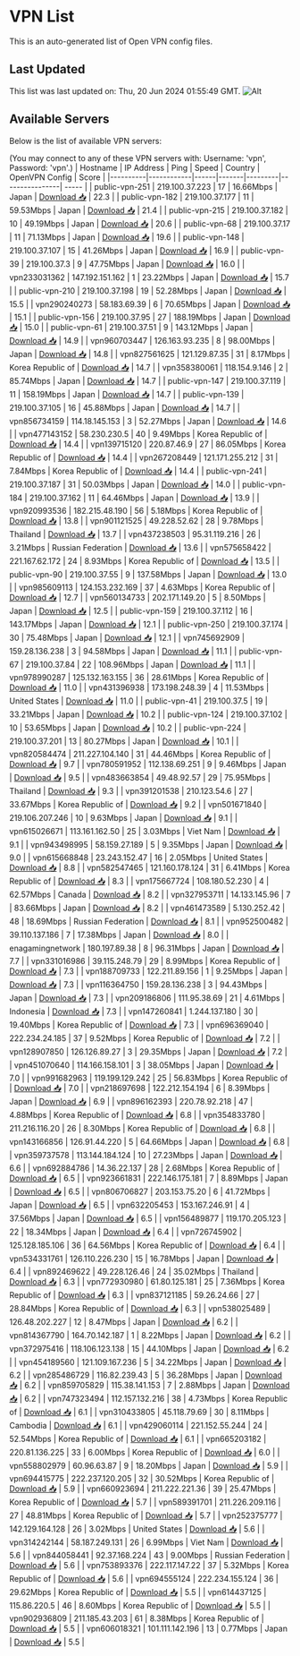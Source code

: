 # VPN List

This is an auto-generated list of Open VPN config files.

## Last Updated

This list was last updated on: Thu, 20 Jun 2024 01:55:49 GMT.
![Alt](https://repobeats.axiom.co/api/embed/186b98318ef1479477931607c1ad7d823f12451f.svg "Repobeats analytics image")

## Available Servers

Below is the list of available VPN servers:

(You may connect to any of these VPN servers with: Username: 'vpn', Password: 'vpn'.)
| Hostname | IP Address | Ping | Speed | Country | OpenVPN Config | Score |
|----------|------------|------|-------|---------|----------------| ----- |
| public-vpn-251 | 219.100.37.223 | 17 | 16.66Mbps | Japan | [Download 📥](./configs/server_0_JP.ovpn) | 22.3 |
| public-vpn-182 | 219.100.37.177 | 11 | 59.53Mbps | Japan | [Download 📥](./configs/server_1_JP.ovpn) | 21.4 |
| public-vpn-215 | 219.100.37.182 | 10 | 49.19Mbps | Japan | [Download 📥](./configs/server_2_JP.ovpn) | 20.6 |
| public-vpn-68 | 219.100.37.17 | 11 | 71.13Mbps | Japan | [Download 📥](./configs/server_3_JP.ovpn) | 19.6 |
| public-vpn-148 | 219.100.37.107 | 15 | 41.26Mbps | Japan | [Download 📥](./configs/server_4_JP.ovpn) | 16.9 |
| public-vpn-39 | 219.100.37.3 | 9 | 47.75Mbps | Japan | [Download 📥](./configs/server_5_JP.ovpn) | 16.0 |
| vpn233031362 | 147.192.151.162 | 1 | 23.22Mbps | Japan | [Download 📥](./configs/server_6_JP.ovpn) | 15.7 |
| public-vpn-210 | 219.100.37.198 | 19 | 52.28Mbps | Japan | [Download 📥](./configs/server_7_JP.ovpn) | 15.5 |
| vpn290240273 | 58.183.69.39 | 6 | 70.65Mbps | Japan | [Download 📥](./configs/server_8_JP.ovpn) | 15.1 |
| public-vpn-156 | 219.100.37.95 | 27 | 188.19Mbps | Japan | [Download 📥](./configs/server_9_JP.ovpn) | 15.0 |
| public-vpn-61 | 219.100.37.51 | 9 | 143.12Mbps | Japan | [Download 📥](./configs/server_10_JP.ovpn) | 14.9 |
| vpn960703447 | 126.163.93.235 | 8 | 98.00Mbps | Japan | [Download 📥](./configs/server_11_JP.ovpn) | 14.8 |
| vpn827561625 | 121.129.87.35 | 31 | 8.17Mbps | Korea Republic of | [Download 📥](./configs/server_12_KR.ovpn) | 14.7 |
| vpn358380061 | 118.154.9.146 | 2 | 85.74Mbps | Japan | [Download 📥](./configs/server_13_JP.ovpn) | 14.7 |
| public-vpn-147 | 219.100.37.119 | 11 | 158.19Mbps | Japan | [Download 📥](./configs/server_14_JP.ovpn) | 14.7 |
| public-vpn-139 | 219.100.37.105 | 16 | 45.88Mbps | Japan | [Download 📥](./configs/server_15_JP.ovpn) | 14.7 |
| vpn856734159 | 114.18.145.153 | 3 | 52.27Mbps | Japan | [Download 📥](./configs/server_16_JP.ovpn) | 14.6 |
| vpn477143152 | 58.230.230.5 | 40 | 9.49Mbps | Korea Republic of | [Download 📥](./configs/server_17_KR.ovpn) | 14.4 |
| vpn139715120 | 220.87.46.9 | 27 | 86.05Mbps | Korea Republic of | [Download 📥](./configs/server_18_KR.ovpn) | 14.4 |
| vpn267208449 | 121.171.255.212 | 31 | 7.84Mbps | Korea Republic of | [Download 📥](./configs/server_19_KR.ovpn) | 14.4 |
| public-vpn-241 | 219.100.37.187 | 31 | 50.03Mbps | Japan | [Download 📥](./configs/server_20_JP.ovpn) | 14.0 |
| public-vpn-184 | 219.100.37.162 | 11 | 64.46Mbps | Japan | [Download 📥](./configs/server_21_JP.ovpn) | 13.9 |
| vpn920993536 | 182.215.48.190 | 56 | 5.18Mbps | Korea Republic of | [Download 📥](./configs/server_22_KR.ovpn) | 13.8 |
| vpn901121525 | 49.228.52.62 | 28 | 9.78Mbps | Thailand | [Download 📥](./configs/server_23_TH.ovpn) | 13.7 |
| vpn437238503 | 95.31.119.216 | 26 | 3.21Mbps | Russian Federation | [Download 📥](./configs/server_24_RU.ovpn) | 13.6 |
| vpn575658422 | 221.167.62.172 | 24 | 8.93Mbps | Korea Republic of | [Download 📥](./configs/server_25_KR.ovpn) | 13.5 |
| public-vpn-90 | 219.100.37.55 | 9 | 137.58Mbps | Japan | [Download 📥](./configs/server_26_JP.ovpn) | 13.0 |
| vpn985609113 | 124.153.232.169 | 37 | 4.63Mbps | Korea Republic of | [Download 📥](./configs/server_27_KR.ovpn) | 12.7 |
| vpn560134733 | 202.171.149.20 | 5 | 8.50Mbps | Japan | [Download 📥](./configs/server_28_JP.ovpn) | 12.5 |
| public-vpn-159 | 219.100.37.112 | 16 | 143.17Mbps | Japan | [Download 📥](./configs/server_29_JP.ovpn) | 12.1 |
| public-vpn-250 | 219.100.37.174 | 30 | 75.48Mbps | Japan | [Download 📥](./configs/server_30_JP.ovpn) | 12.1 |
| vpn745692909 | 159.28.136.238 | 3 | 94.58Mbps | Japan | [Download 📥](./configs/server_31_JP.ovpn) | 11.1 |
| public-vpn-67 | 219.100.37.84 | 22 | 108.96Mbps | Japan | [Download 📥](./configs/server_32_JP.ovpn) | 11.1 |
| vpn978990287 | 125.132.163.155 | 36 | 28.61Mbps | Korea Republic of | [Download 📥](./configs/server_33_KR.ovpn) | 11.0 |
| vpn431396938 | 173.198.248.39 | 4 | 11.53Mbps | United States | [Download 📥](./configs/server_34_US.ovpn) | 11.0 |
| public-vpn-41 | 219.100.37.5 | 19 | 33.21Mbps | Japan | [Download 📥](./configs/server_35_JP.ovpn) | 10.2 |
| public-vpn-124 | 219.100.37.102 | 10 | 53.65Mbps | Japan | [Download 📥](./configs/server_36_JP.ovpn) | 10.2 |
| public-vpn-224 | 219.100.37.201 | 13 | 80.27Mbps | Japan | [Download 📥](./configs/server_37_JP.ovpn) | 10.1 |
| vpn820584474 | 211.227.104.140 | 31 | 44.46Mbps | Korea Republic of | [Download 📥](./configs/server_38_KR.ovpn) | 9.7 |
| vpn780591952 | 112.138.69.251 | 9 | 9.46Mbps | Japan | [Download 📥](./configs/server_39_JP.ovpn) | 9.5 |
| vpn483663854 | 49.48.92.57 | 29 | 75.95Mbps | Thailand | [Download 📥](./configs/server_40_TH.ovpn) | 9.3 |
| vpn391201538 | 210.123.54.6 | 27 | 33.67Mbps | Korea Republic of | [Download 📥](./configs/server_41_KR.ovpn) | 9.2 |
| vpn501671840 | 219.106.207.246 | 10 | 9.63Mbps | Japan | [Download 📥](./configs/server_42_JP.ovpn) | 9.1 |
| vpn615026671 | 113.161.162.50 | 25 | 3.03Mbps | Viet Nam | [Download 📥](./configs/server_43_VN.ovpn) | 9.1 |
| vpn943498995 | 58.159.27.189 | 5 | 9.35Mbps | Japan | [Download 📥](./configs/server_44_JP.ovpn) | 9.0 |
| vpn615668848 | 23.243.152.47 | 16 | 2.05Mbps | United States | [Download 📥](./configs/server_45_US.ovpn) | 8.8 |
| vpn582547465 | 121.160.178.124 | 31 | 6.41Mbps | Korea Republic of | [Download 📥](./configs/server_46_KR.ovpn) | 8.3 |
| vpn175667724 | 108.180.52.230 | 4 | 62.57Mbps | Canada | [Download 📥](./configs/server_47_CA.ovpn) | 8.2 |
| vpn327953711 | 14.133.145.96 | 7 | 83.66Mbps | Japan | [Download 📥](./configs/server_48_JP.ovpn) | 8.2 |
| vpn461473589 | 5.130.252.42 | 48 | 18.69Mbps | Russian Federation | [Download 📥](./configs/server_49_RU.ovpn) | 8.1 |
| vpn952500482 | 39.110.137.186 | 7 | 17.38Mbps | Japan | [Download 📥](./configs/server_50_JP.ovpn) | 8.0 |
| enagamingnetwork | 180.197.89.38 | 8 | 96.31Mbps | Japan | [Download 📥](./configs/server_51_JP.ovpn) | 7.7 |
| vpn331016986 | 39.115.248.79 | 29 | 8.99Mbps | Korea Republic of | [Download 📥](./configs/server_52_KR.ovpn) | 7.3 |
| vpn188709733 | 122.211.89.156 | 1 | 9.25Mbps | Japan | [Download 📥](./configs/server_53_JP.ovpn) | 7.3 |
| vpn116364750 | 159.28.136.238 | 3 | 94.43Mbps | Japan | [Download 📥](./configs/server_54_JP.ovpn) | 7.3 |
| vpn209186806 | 111.95.38.69 | 21 | 4.61Mbps | Indonesia | [Download 📥](./configs/server_55_ID.ovpn) | 7.3 |
| vpn147260841 | 1.244.137.180 | 30 | 19.40Mbps | Korea Republic of | [Download 📥](./configs/server_56_KR.ovpn) | 7.3 |
| vpn696369040 | 222.234.24.185 | 37 | 9.52Mbps | Korea Republic of | [Download 📥](./configs/server_57_KR.ovpn) | 7.2 |
| vpn128907850 | 126.126.89.27 | 3 | 29.35Mbps | Japan | [Download 📥](./configs/server_58_JP.ovpn) | 7.2 |
| vpn451070640 | 114.166.158.101 | 3 | 38.05Mbps | Japan | [Download 📥](./configs/server_59_JP.ovpn) | 7.0 |
| vpn991682963 | 119.199.129.242 | 25 | 56.83Mbps | Korea Republic of | [Download 📥](./configs/server_60_KR.ovpn) | 7.0 |
| vpn218697698 | 122.212.154.194 | 6 | 8.39Mbps | Japan | [Download 📥](./configs/server_61_JP.ovpn) | 6.9 |
| vpn896162393 | 220.78.92.218 | 47 | 4.88Mbps | Korea Republic of | [Download 📥](./configs/server_62_KR.ovpn) | 6.8 |
| vpn354833780 | 211.216.116.20 | 26 | 8.30Mbps | Korea Republic of | [Download 📥](./configs/server_63_KR.ovpn) | 6.8 |
| vpn143166856 | 126.91.44.220 | 5 | 64.66Mbps | Japan | [Download 📥](./configs/server_64_JP.ovpn) | 6.8 |
| vpn359737578 | 113.144.184.124 | 10 | 27.23Mbps | Japan | [Download 📥](./configs/server_65_JP.ovpn) | 6.6 |
| vpn692884786 | 14.36.22.137 | 28 | 2.68Mbps | Korea Republic of | [Download 📥](./configs/server_66_KR.ovpn) | 6.5 |
| vpn923661831 | 222.146.175.181 | 7 | 8.89Mbps | Japan | [Download 📥](./configs/server_67_JP.ovpn) | 6.5 |
| vpn806706827 | 203.153.75.20 | 6 | 41.72Mbps | Japan | [Download 📥](./configs/server_68_JP.ovpn) | 6.5 |
| vpn632205453 | 153.167.246.91 | 4 | 37.56Mbps | Japan | [Download 📥](./configs/server_69_JP.ovpn) | 6.5 |
| vpn156489877 | 119.170.205.123 | 22 | 18.34Mbps | Japan | [Download 📥](./configs/server_70_JP.ovpn) | 6.4 |
| vpn726745902 | 125.128.185.106 | 36 | 64.56Mbps | Korea Republic of | [Download 📥](./configs/server_71_KR.ovpn) | 6.4 |
| vpn534331761 | 126.110.226.230 | 15 | 16.78Mbps | Japan | [Download 📥](./configs/server_72_JP.ovpn) | 6.4 |
| vpn892469622 | 49.228.126.46 | 24 | 35.02Mbps | Thailand | [Download 📥](./configs/server_73_TH.ovpn) | 6.3 |
| vpn772930980 | 61.80.125.181 | 25 | 7.36Mbps | Korea Republic of | [Download 📥](./configs/server_74_KR.ovpn) | 6.3 |
| vpn837121185 | 59.26.24.66 | 27 | 28.84Mbps | Korea Republic of | [Download 📥](./configs/server_75_KR.ovpn) | 6.3 |
| vpn538025489 | 126.48.202.227 | 12 | 8.47Mbps | Japan | [Download 📥](./configs/server_76_JP.ovpn) | 6.2 |
| vpn814367790 | 164.70.142.187 | 1 | 8.22Mbps | Japan | [Download 📥](./configs/server_77_JP.ovpn) | 6.2 |
| vpn372975416 | 118.106.123.138 | 15 | 44.10Mbps | Japan | [Download 📥](./configs/server_78_JP.ovpn) | 6.2 |
| vpn454189560 | 121.109.167.236 | 5 | 34.22Mbps | Japan | [Download 📥](./configs/server_79_JP.ovpn) | 6.2 |
| vpn285486729 | 116.82.239.43 | 5 | 36.28Mbps | Japan | [Download 📥](./configs/server_80_JP.ovpn) | 6.2 |
| vpn859705829 | 115.38.141.153 | 7 | 2.88Mbps | Japan | [Download 📥](./configs/server_81_JP.ovpn) | 6.2 |
| vpn747323494 | 112.157.132.216 | 38 | 4.73Mbps | Korea Republic of | [Download 📥](./configs/server_82_KR.ovpn) | 6.1 |
| vpn310433805 | 45.118.79.69 | 30 | 8.11Mbps | Cambodia | [Download 📥](./configs/server_83_KH.ovpn) | 6.1 |
| vpn429060114 | 221.152.55.244 | 24 | 52.54Mbps | Korea Republic of | [Download 📥](./configs/server_84_KR.ovpn) | 6.1 |
| vpn665203182 | 220.81.136.225 | 33 | 6.00Mbps | Korea Republic of | [Download 📥](./configs/server_85_KR.ovpn) | 6.0 |
| vpn558802979 | 60.96.63.87 | 9 | 18.20Mbps | Japan | [Download 📥](./configs/server_86_JP.ovpn) | 5.9 |
| vpn694415775 | 222.237.120.205 | 32 | 30.52Mbps | Korea Republic of | [Download 📥](./configs/server_87_KR.ovpn) | 5.9 |
| vpn660923694 | 211.222.221.36 | 39 | 25.47Mbps | Korea Republic of | [Download 📥](./configs/server_88_KR.ovpn) | 5.7 |
| vpn589391701 | 211.226.209.116 | 27 | 48.81Mbps | Korea Republic of | [Download 📥](./configs/server_89_KR.ovpn) | 5.7 |
| vpn252375777 | 142.129.164.128 | 26 | 3.02Mbps | United States | [Download 📥](./configs/server_90_US.ovpn) | 5.6 |
| vpn314242144 | 58.187.249.131 | 26 | 6.99Mbps | Viet Nam | [Download 📥](./configs/server_91_VN.ovpn) | 5.6 |
| vpn844058441 | 92.37.168.224 | 43 | 9.00Mbps | Russian Federation | [Download 📥](./configs/server_92_RU.ovpn) | 5.6 |
| vpn753893376 | 222.117.147.22 | 37 | 5.32Mbps | Korea Republic of | [Download 📥](./configs/server_93_KR.ovpn) | 5.6 |
| vpn694555124 | 222.234.155.124 | 36 | 29.62Mbps | Korea Republic of | [Download 📥](./configs/server_94_KR.ovpn) | 5.5 |
| vpn614437125 | 115.86.220.5 | 46 | 8.60Mbps | Korea Republic of | [Download 📥](./configs/server_95_KR.ovpn) | 5.5 |
| vpn902936809 | 211.185.43.203 | 61 | 8.38Mbps | Korea Republic of | [Download 📥](./configs/server_96_KR.ovpn) | 5.5 |
| vpn606018321 | 101.111.142.196 | 13 | 0.77Mbps | Japan | [Download 📥](./configs/server_97_JP.ovpn) | 5.5 |
